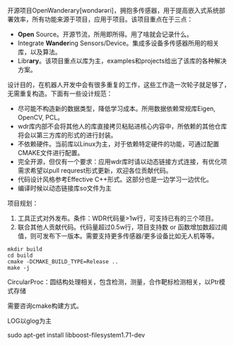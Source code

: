 
开源项目OpenWanderary[wɒndərəri]，拥抱多传感器，用于提高嵌入式系统部署效率，所有功能来源于项目，应用于项目。该项目重点在于三点：
- **Open** Source。开源节流，所用即所得。用了啥就会记录什么。
- Integrate **Wander**ing Sensors/Device。集成多设备多传感器所用的相关库，以及算法。
- Libr**ary**。该项目重点以库为主，examples和projects给出了该库的各种解决方案。


设计目的，在机器人开发中会有很多重复的工作，这些工作造一次轮子就足够了，无需重复构造。下面有一些设计规范：

- 尽可能不构造新的数据类型，降低学习成本。所用数据依赖常规库Eigen, OpenCV, PCL。
- wdr库内部不会将其他人的库直接拷贝粘贴进核心内容中，所依赖的其他仓库将会以第三方库的形式的进行封装。
- 不依赖硬件。当前库以Linux为主，对于依赖特定硬件的功能，可通过配置CMAKE文件进行配置。
- 完全开源，但仅有一个要求：应用wdr库时请以动态链接方式连接，有优化项需求希望以pull requrest形式更新，欢迎各位贡献代码。
- 代码设计风格参考Effective C++形式。这部分也是一边学习一边优化。
- 编译时候以动态链接库so文件为主

项目规划：
1. 工具正式对外发布。条件：WDR代码量>1w行，可支持已有的三个项目。
2. 联合其他人贡献代码。代码量超过0.5w行，项目支持数 or 函数增加数超过阈值，则可发布下一版本。需要支持更多传感器/更多设备比如无人机等等。

```
mkdir build
cd build
cmake -DCMAKE_BUILD_TYPE=Release ..
make -j
```


CircularProc：圆结构处理相关，包含检测，测量，合作靶标检测相关，以Ptr模式存储

需要咨询cmake构建方式。

LOG以glog为主


sudo apt-get install libboost-filesystem1.71-dev